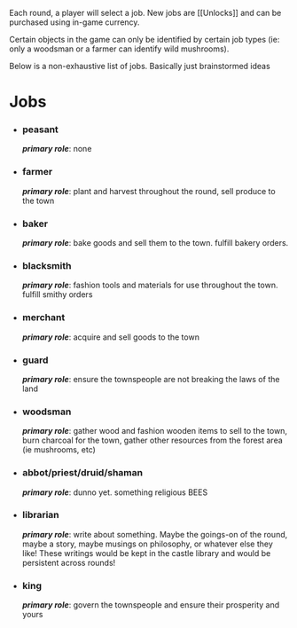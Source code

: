 Each round, a player will select a job.  New jobs are [[Unlocks]] and can be purchased using in-game currency.

Certain objects in the game can only be identified by certain job types (ie: only a woodsman or a farmer can identify wild mushrooms).

Below is a non-exhaustive list of jobs.  Basically just brainstormed ideas
# Jobs
- ### peasant
	***primary role***: none
- ### farmer
	***primary role***: plant and harvest throughout the round, sell produce to the town
- ### baker
	***primary role***: bake goods and sell them to the town.  fulfill bakery orders.
- ### blacksmith
	***primary role***: fashion tools and materials for use throughout the town. fulfill smithy orders
- ### merchant
	***primary role***: acquire and sell goods to the town
- ### guard
	***primary role***: ensure the townspeople are not breaking the laws of the land
- ### woodsman
	***primary role***: gather wood and fashion wooden items to sell to the town, burn charcoal for the town, gather other resources from the forest area (ie mushrooms, etc)
- ### abbot/priest/druid/shaman
	***primary role***: dunno yet.  something religious
		BEES
- ### librarian
	***primary role***: write about something.  Maybe the goings-on of the round, maybe a story, maybe musings on philosophy, or whatever else they like!  These writings would be kept in the castle library and would be persistent across rounds!
- ### king
	***primary role***: govern the townspeople and ensure their prosperity and yours